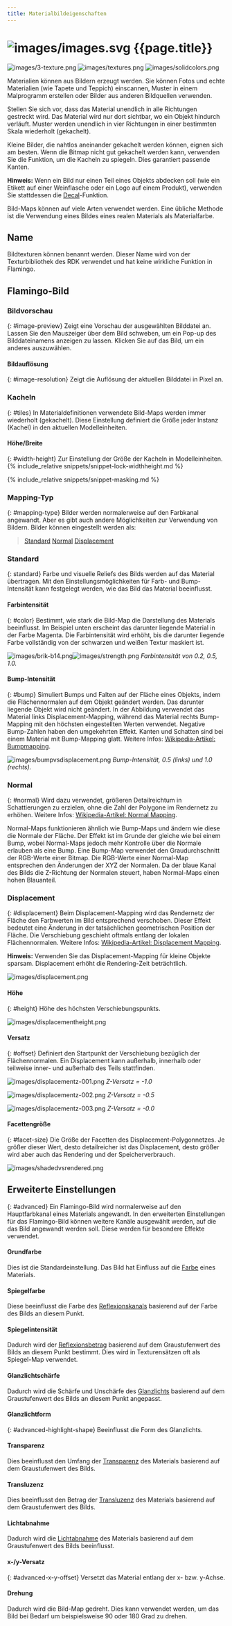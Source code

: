 ```yaml
---
title: Materialbildeigenschaften
---
```



# ![images/images.svg](images/images.svg) {{page.title}}

![images/3-texture.png](images/3-texture.png)
![images/textures.png](images/textures.png)
![images/solidcolors.png](images/textureset.png)

Materialien können aus Bildern erzeugt werden. Sie können Fotos und echte Materialien (wie Tapete und Teppich) einscannen, Muster in einem Malprogramm erstellen oder Bilder aus anderen Bildquellen verwenden.

Stellen Sie sich vor, dass das Material unendlich in alle Richtungen gestreckt wird. Das Material wird nur dort sichtbar, wo ein Objekt hindurch verläuft. Muster werden unendlich in vier Richtungen in einer bestimmten Skala wiederholt (gekachelt).

Kleine Bilder, die nahtlos aneinander gekachelt werden können, eignen sich am besten. Wenn die Bitmap nicht gut gekachelt werden kann, verwenden Sie die Funktion, um die Kacheln zu spiegeln. Dies garantiert passende Kanten.

**Hinweis:** Wenn ein Bild nur einen Teil eines Objekts abdecken soll (wie ein Etikett auf einer Weinflasche oder ein Logo auf einem Produkt), verwenden Sie stattdessen die [Decal](properties-decal.html)-Funktion.

Bild-Maps können auf viele Arten verwendet werden. Eine übliche Methode ist die Verwendung eines Bildes eines realen Materials als Materialfarbe.

## Name
Bildtexturen können benannt werden.  Dieser Name wird von der Texturbibliothek des RDK verwendet und hat keine wirkliche Funktion in Flamingo.

## Flamingo-Bild

### Bildvorschau
{: #image-preview}
Zeigt eine Vorschau der ausgewählten Bilddatei an. Lassen Sie den Mauszeiger über dem Bild schweben, um ein Pop-up des Bilddateinamens anzeigen zu lassen.  Klicken Sie auf das Bild, um ein anderes auszuwählen.

#### Bildauflösung
{: #image-resolution}
Zeigt die Auflösung der aktuellen Bilddatei in Pixel an.

### Kacheln
{: #tiles}
In Materialdefinitionen verwendete Bild-Maps werden immer wiederholt (gekachelt). Diese Einstellung definiert die Größe jeder Instanz (Kachel) in den aktuellen Modelleinheiten.

#### Höhe/Breite
{: #width-height}
Zur Einstellung der Größe der Kacheln in Modelleinheiten.
{% include_relative snippets/snippet-lock-widthheight.md %}

{% include_relative snippets/snippet-masking.md %}

### Mapping-Typ
{: #mapping-type}
Bilder werden normalerweise auf den Farbkanal angewandt. Aber es gibt auch andere Möglichkeiten zur Verwendung von Bildern.  Bilder können eingestellt werden als:

> [Standard](#standard)
> [Normal](#normal)
> [Displacement](#displacement)

### Standard
{: standard}
Farbe und visuelle Reliefs des Bilds werden auf das Material übertragen. Mit den Einstellungsmöglichkeiten für Farb- und Bump-Intensität kann festgelegt werden, wie das Bild das Material beeinflusst.

#### Farbintensität
{: #color}
Bestimmt, wie stark die Bild-Map die Darstellung des Materials beeinflusst. Im Beispiel unten erscheint das darunter liegende Material in der Farbe Magenta. Die Farbintensität wird erhöht, bis die darunter liegende Farbe vollständig von der schwarzen und weißen Textur maskiert ist.

![images/brik-b14.png](images/brik-b14.png)![images/strength.png](images/strength.png)
*Farbintensität von 0.2, 0.5, 1.0.*

#### Bump-Intensität
{: #bump}
Simuliert Bumps und Falten auf der Fläche eines Objekts, indem die Flächennormalen auf dem Objekt geändert werden. Das darunter liegende Objekt wird nicht geändert. In der Abbildung verwendet das Material links Displacement-Mapping, während das Material rechts Bump-Mapping mit den höchsten eingestellten Werten verwendet. Negative Bump-Zahlen haben den umgekehrten Effekt. Kanten und Schatten sind bei einem Material mit Bump-Mapping glatt. Weitere Infos: [Wikipedia-Artikel: Bumpmapping](https://de.wikipedia.org/wiki/Bumpmapping).

![images/bumpvsdisplacement.png](images/bumpvsdisplacement.png)
*Bump-Intensität, 0.5 (links) und 1.0 (rechts).*

### Normal
{: #normal}
Wird dazu verwendet, größeren Detailreichtum in Schattierungen zu erzielen, ohne die Zahl der Polygone im Rendernetz zu erhöhen. Weitere Infos: [Wikipedia-Artikel: Normal Mapping](https://de.wikipedia.org/wiki/Normal_Mapping).

Normal-Maps funktionieren ähnlich wie Bump-Maps und ändern wie diese die Normale der Fläche. Der Effekt ist im Grunde der gleiche wie bei einem Bump, wobei Normal-Maps jedoch mehr Kontrolle über die Normale erlauben als eine Bump. Eine Bump-Map verwendet den Graudurchschnitt der RGB-Werte einer Bitmap. Die RGB-Werte einer Normal-Map entsprechen den Änderungen der XYZ der Normalen. Da der blaue Kanal des Bilds die Z-Richtung der Normalen steuert, haben Normal-Maps einen hohen Blauanteil.

### Displacement
{: #displacement}
Beim Displacement-Mapping wird das Rendernetz der Fläche den Farbwerten im Bild entsprechend verschoben. Dieser Effekt bedeutet eine Änderung in der tatsächlichen geometrischen Position der Fläche. Die Verschiebung geschieht oftmals entlang der lokalen Flächennormalen. Weitere Infos: [Wikipedia-Artikel: Displacement Mapping](https://de.wikipedia.org/wiki/Displacement_Mapping).

 **Hinweis:** Verwenden Sie das Displacement-Mapping für kleine Objekte sparsam. Displacement erhöht die Rendering-Zeit beträchtlich.

![images/displacement.png](images/displacement.png)

#### Höhe
{: #height}
Höhe des höchsten Verschiebungspunkts.

![images/displacementheight.png](images/displacementheight.png)

#### Versatz
{: #offset}
Definiert den Startpunkt der Verschiebung bezüglich der Flächennormalen. Ein Displacement kann außerhalb, innerhalb oder teilweise inner- und außerhalb des Teils stattfinden.

![images/displacementz-001.png](images/displacementz-001.png)
*Z-Versatz = -1.0*

![images/displacementz-002.png](images/displacementz-002.png)
*Z-Versatz = -0.5*

![images/displacementz-003.png](images/displacementz-003.png)
*Z-Versatz = -0.0*

#### Facettengröße
{: #facet-size}
Die Größe der Facetten des Displacement-Polygonnetzes. Je größer dieser Wert, desto detailreicher ist das Displacement, desto größer wird aber auch das Rendering und der Speicherverbrauch.

![images/shadedvsrendered.png](images/shadedvsrendered.png)

## Erweiterte Einstellungen
{: #advanced}
Ein Flamingo-Bild wird normalerweise auf den Hauptfarbkanal eines Materials angewandt. In den erweiterten Einstellungen für das Flamingo-Bild können weitere Kanäle ausgewählt werden, auf die das Bild angewandt werden soll.  Diese werden für besondere Effekte verwendet.

####  Grundfarbe
Dies ist die Standardeinstellung.  Das Bild hat Einfluss auf die [Farbe](advanced-material-properties-main.html#color) eines Materials.

####  Spiegelfarbe
Diese beeinflusst die Farbe des [Reflexionskanals](advanced-material-properties-main.html#highlight-color) basierend auf der Farbe des Bilds an diesem Punkt.

####  Spiegelintensität
Dadurch wird der [Reflexionsbetrag](advanced-material-properties-main.html#intensity) basierend auf dem Graustufenwert des Bilds an diesem Punkt bestimmt.  Dies wird in Texturensätzen oft als Spiegel-Map verwendet.

####  Glanzlichtschärfe
Dadurch wird die Schärfe und Unschärfe des [Glanzlichts](advanced-material-properties-main.html#intensity) basierend auf dem Graustufenwert des Bilds an diesem Punkt angepasst.

#### Glanzlichtform
{: #advanced-highlight-shape}
Beeinflusst die Form des Glanzlichts.

####  Transparenz
Dies beeinflusst den Umfang der [Transparenz](advanced-material-properties-main.html#intensity) des Materials basierend auf dem Graustufenwert des Bilds.

####  Transluzenz
Dies beeinflusst den Betrag der [Transluzenz](advanced-material-properties-transparency.html#translucency) des Materials basierend auf dem Graustufenwert des Bilds.

####  Lichtabnahme
Dadurch wird die [Lichtabnahme](advanced-material-properties-transparency.html#attenuation) des Materials basierend auf dem Graustufenwert des Bilds beeinflusst.

#### x-/y-Versatz
{: #advanced-x-y-offset}
Versetzt das Material entlang der x- bzw. y-Achse.

#### Drehung
Dadurch wird die Bild-Map gedreht.  Dies kann verwendet werden, um das Bild bei Bedarf um beispielsweise 90 oder 180 Grad zu drehen.